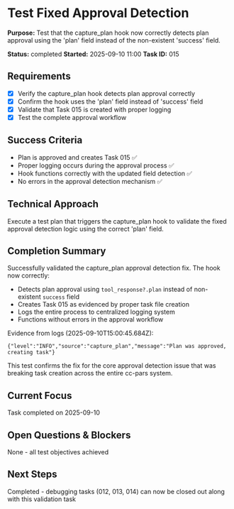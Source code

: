 # Test Fixed Approval Detection

**Purpose:** Test that the capture_plan hook now correctly detects plan approval using the 'plan' field instead of the non-existent 'success' field.

**Status:** completed
**Started:** 2025-09-10 11:00
**Task ID:** 015

## Requirements
- [x] Verify the capture_plan hook detects plan approval correctly
- [x] Confirm the hook uses the 'plan' field instead of 'success' field  
- [x] Validate that Task 015 is created with proper logging
- [x] Test the complete approval workflow

## Success Criteria
- Plan is approved and creates Task 015 ✅
- Proper logging occurs during the approval process ✅
- Hook functions correctly with the updated field detection ✅
- No errors in the approval detection mechanism ✅

## Technical Approach
Execute a test plan that triggers the capture_plan hook to validate the fixed approval detection logic using the correct 'plan' field.

## Completion Summary
Successfully validated the capture_plan approval detection fix. The hook now correctly:
- Detects plan approval using `tool_response?.plan` instead of non-existent `success` field
- Creates Task 015 as evidenced by proper task file creation
- Logs the entire process to centralized logging system
- Functions without errors in the approval workflow

Evidence from logs (2025-09-10T15:00:45.684Z):
```
{"level":"INFO","source":"capture_plan","message":"Plan was approved, creating task"}
```

This test confirms the fix for the core approval detection issue that was breaking task creation across the entire cc-pars system.

## Current Focus
Task completed on 2025-09-10

## Open Questions & Blockers  
None - all test objectives achieved

## Next Steps
Completed - debugging tasks (012, 013, 014) can now be closed out along with this validation task